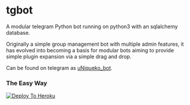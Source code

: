 # tgbot
A modular telegram Python bot running on python3 with an sqlalchemy database.

Originally a simple group management bot with multiple admin features, it has evolved into becoming a basis for modular
bots aiming to provide simple plugin expansion via a simple drag and drop.

Can be found on telegram as [uNiqueko_bot](https://t.me/uNiquekoo_bot).
### The Easy Way

[![Deploy To Heroku](https://www.herokucdn.com/deploy/button.svg)](https://heroku.com/deploy)

